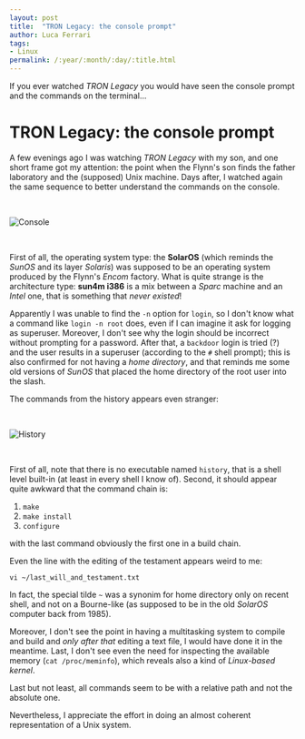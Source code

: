 ```yaml
---
layout: post
title:  "TRON Legacy: the console prompt"
author: Luca Ferrari
tags:
- Linux
permalink: /:year/:month/:day/:title.html
---
```

If you ever watched *TRON Legacy* you would have seen the console prompt and the commands on the terminal...

# TRON Legacy: the console prompt

A few evenings ago I was watching *TRON Legacy* with my son, and one short frame got my attention: the point when the Flynn's son finds the father laboratory and the (supposed) Unix machine. Days after, I watched again the same sequence to better understand the commands on the console.


<br/>

![Console](https://i.redditmedia.com/evkGsrYrVVsXpobedPR7d0pH8UpjI3cSkIskdRrkpY0.jpg?w=1024&s=fc418226c579965a6a7ca406541f04a5)

<br/>

First of all, the operating system type: the **SolarOS** (which reminds the *SunOS* and its layer *Solaris*) was supposed to be an operating system produced by the Flynn's *Encom* factory. What is quite strange is the architecture type: **sun4m i386** is a mix between a *Sparc* machine and an *Intel* one, that is something that *never existed*!

Apparently I was unable to find the `-n` option for `login`, so I don't know what a command like `login -n root` does, even if I can imagine it ask for logging as superuser. Moreover, I don't see why the login should be incorrect without prompting for a password.
After that, a `backdoor` login is tried (?) and the user results in a superuser (according to the `#` shell prompt); this is also confirmed for not having a *home directory*, and that reminds me some old versions of *SunOS* that placed the home directory of the root user into the slash.

The commands from the history appears even stranger:

<br/>

![History](http://1.bp.blogspot.com/-SeqeMTrw7DI/UMYdl0u6rFI/AAAAAAAAADA/1x4meVdsnRI/s1600/whoami.png)

<br/>

First of all, note that there is no executable named `history`, that is a shell level built-in (at least in every shell I know of).
Second, it should appear quite awkward that the command chain is:
1. `make`
2. `make install`
3. `configure`

with the last command obviously the first one in a build chain.

Even the line with the editing of the testament appears weird to me:

``` shell
vi ~/last_will_and_testament.txt
```

In fact, the special tilde `~` was a synonim for home directory only on recent shell, and not on a Bourne-like (as supposed to be in the old *SolarOS* computer back from 1985).

Moreover, I don't see the point in having a multitasking system to compile and build and *only after that* editing a text file, I would have done it in the meantime. Last, I don't see even the need for inspecting the available memory (`cat /proc/meminfo`), which reveals also a kind of *Linux-based kernel*.

Last but not least, all commands seem to be with a relative path and not the absolute one.

Nevertheless, I appreciate the effort in doing an almost coherent representation of a Unix system.
